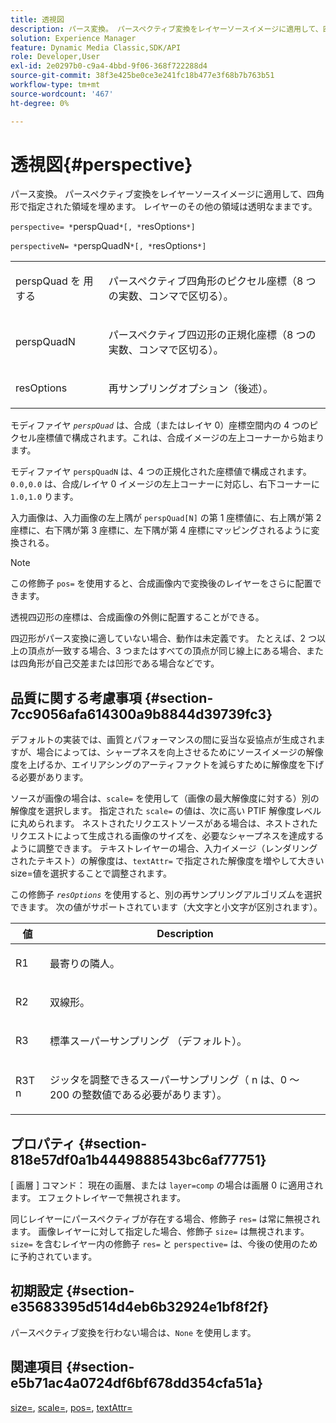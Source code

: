 ```yaml
---
title: 透視図
description: パース変換。 パースペクティブ変換をレイヤーソースイメージに適用して、四角形で指定された領域を埋めます。 レイヤーのその他の領域は透明なままです。
solution: Experience Manager
feature: Dynamic Media Classic,SDK/API
role: Developer,User
exl-id: 2e0297b0-c9a4-4bbd-9f06-368f722288d4
source-git-commit: 38f3e425be0ce3e241fc18b477e3f68b7b763b51
workflow-type: tm+mt
source-wordcount: '467'
ht-degree: 0%

---
```


# 透視図{#perspective}

パース変換。 パースペクティブ変換をレイヤーソースイメージに適用して、四角形で指定された領域を埋めます。 レイヤーのその他の領域は透明なままです。

`perspective= *`perspQuad`*[, *`resOptions`*]`

`perspectiveN= *`perspQuadN`*[, *`resOptions`*]`

<table id="simpletable_4BD38BBF53964F7D97B9E58914C97B3F"> 
 <tr class="strow"> 
  <td class="stentry"> <p>perspQuad を <span class="varname"> 用する </span> </p></td> 
  <td class="stentry"> <p>パースペクティブ四角形のピクセル座標（8 つの実数、コンマで区切る）。 </p></td> 
 </tr> 
 <tr class="strow"> 
  <td class="stentry"> <p><span class="varname"> perspQuadN</span> </p></td> 
  <td class="stentry"> <p>パースペクティブ四辺形の正規化座標（8 つの実数、コンマで区切る）。 </p></td> 
 </tr> 
 <tr class="strow"> 
  <td class="stentry"> <p><span class="varname"> resOptions</span> </p></td> 
  <td class="stentry"> <p>再サンプリングオプション（後述）。 </p></td> 
 </tr> 
</table>

モディファイヤ *`perspQuad`* は、合成（またはレイヤ 0）座標空間内の 4 つのピクセル座標値で構成されます。これは、合成イメージの左上コーナーから始まります。

モディファイヤ `perspQuadN` は、4 つの正規化された座標値で構成されます。`0.0,0.0` は、合成/レイヤ 0 イメージの左上コーナーに対応し、右下コーナーに `1.0,1.0` ります。

入力画像は、入力画像の左上隅が `perspQuad[N]` の第 1 座標値に、右上隅が第 2 座標に、右下隅が第 3 座標に、左下隅が第 4 座標にマッピングされるように変換される。

>[!NOTE]
>
>この修飾子 `pos=` を使用すると、合成画像内で変換後のレイヤーをさらに配置できます。

透視四辺形の座標は、合成画像の外側に配置することができる。

四辺形がパース変換に適していない場合、動作は未定義です。 たとえば、2 つ以上の頂点が一致する場合、3 つまたはすべての頂点が同じ線上にある場合、または四角形が自己交差または凹形である場合などです。

## 品質に関する考慮事項 {#section-7cc9056afa614300a9b8844d39739fc3}

デフォルトの実装では、画質とパフォーマンスの間に妥当な妥協点が生成されますが、場合によっては、シャープネスを向上させるためにソースイメージの解像度を上げるか、エイリアシングのアーティファクトを減らすために解像度を下げる必要があります。

ソースが画像の場合は、`scale=` を使用して（画像の最大解像度に対する）別の解像度を選択します。 指定された `scale=` の値は、次に高い PTIF 解像度レベルに丸められます。 ネストされたリクエストソースがある場合は、ネストされたリクエストによって生成される画像のサイズを、必要なシャープネスを達成するように調整できます。 テキストレイヤーの場合、入力イメージ（レンダリングされたテキスト）の解像度は、`textAttr=` で指定された解像度を増やして大きい size=値を選択することで調整されます。

この修飾子 *`resOptions`* を使用すると、別の再サンプリングアルゴリズムを選択できます。 次の値がサポートされています（大文字と小文字が区別されます）。

<table id="table_0F20007986324E228096888ED37219C0"> 
 <thead> 
  <tr> 
   <th class="entry"> <b> 値 </b> </th> 
   <th class="entry"> <b> Description</b> </th> 
  </tr> 
 </thead>
 <tbody> 
  <tr> 
   <td> <p> <span class="codeph"> R1</span> </p> </td> 
   <td> <p> 最寄りの隣人。 </p> </td> 
  </tr> 
  <tr> 
   <td> <p> <span class="codeph"> R2</span> </p> </td> 
   <td> <p> 双線形。 </p> </td> 
  </tr> 
  <tr> 
   <td> <p> <span class="codeph"> R3</span> </p> </td> 
   <td> <p> 標準スーパーサンプリング （デフォルト）。 </p> </td> 
  </tr> 
  <tr> 
   <td> <p> <span class="codeph">R3T<span class="varname"> n</span></span> </p> </td> 
   <td> <p> ジッタを調整できるスーパーサンプリング（<span class="varname"> n</span> は、0 ～ 200 の整数値である必要があります）。 </p> </td> 
  </tr> 
 </tbody> 
</table>

## プロパティ {#section-818e57df0a1b4449888543bc6af77751}

[ 画層 ] コマンド： 現在の画層、または `layer=comp` の場合は画層 0 に適用されます。 エフェクトレイヤーで無視されます。

同じレイヤーにパースペクティブが存在する場合、修飾子 `res=` は常に無視されます。 画像レイヤーに対して指定した場合、修飾子 `size=` は無視されます。 `size=` を含むレイヤー内の修飾子 `res=` と `perspective=` は、今後の使用のために予約されています。

## 初期設定 {#section-e35683395d514d4eb6b32924e1bf8f2f}

パースペクティブ変換を行わない場合は、`None` を使用します。

## 関連項目 {#section-e5b71ac4a0724df6bf678dd354cfa51a}

[size=](../../../../../is-api/http-ref/image-serving-api-ref/c-http-protocol-reference/c-data-types/r-size.md#reference-04d383f32c7b4003bed9978cb854747b), [scale=](../../../../../is-api/http-ref/image-serving-api-ref/c-http-protocol-reference/c-command-reference/r-is-http-scale.md#reference-098c30cea1764f189e6f7c7e400cc065), [pos=](../../../../../is-api/http-ref/image-serving-api-ref/c-http-protocol-reference/c-command-reference/r-pos.md#reference-65de948f4b404f1182b22119ca332143), [textAttr=](../../../../../is-api/http-ref/image-serving-api-ref/c-http-protocol-reference/c-command-reference/r-textattr.md#reference-ff00484fa3244286abeff34911f7ec0d)

